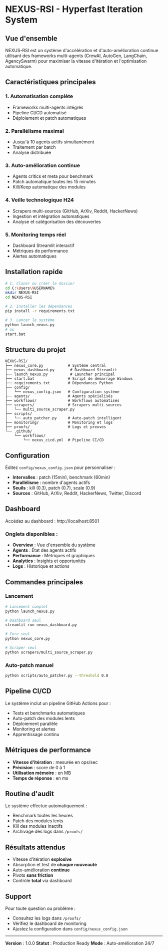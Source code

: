 # NEXUS-RSI - Hyperfast Iteration System

## Vue d'ensemble

NEXUS-RSI est un système d'accélération et d'auto-amélioration continue utilisant des frameworks multi-agents (CrewAI, AutoGen, LangChain, AgencySwarm) pour maximiser la vitesse d'itération et l'optimisation automatique.

## Caractéristiques principales

### 1. Automatisation complète
- Frameworks multi-agents intégrés
- Pipeline CI/CD automatisé
- Déploiement et patch automatiques

### 2. Parallélisme maximal
- Jusqu'à 10 agents actifs simultanément
- Traitement par batch
- Analyse distribuée

### 3. Auto-amélioration continue
- Agents critics et meta pour benchmark
- Patch automatique toutes les 15 minutes
- Kill/Keep automatique des modules

### 4. Veille technologique H24
- Scrapers multi-sources (GitHub, ArXiv, Reddit, HackerNews)
- Ingestion et intégration automatiques
- Analyse et catégorisation des découvertes

### 5. Monitoring temps réel
- Dashboard Streamlit interactif
- Métriques de performance
- Alertes automatiques

## Installation rapide

```bash
# 1. Cloner ou créer le dossier
cd C:\Users\%USERNAME%
mkdir NEXUS-RSI
cd NEXUS-RSI

# 2. Installer les dépendances
pip install -r requirements.txt

# 3. Lancer le système
python launch_nexus.py
# ou
start.bat
```

## Structure du projet

```
NEXUS-RSI/
├── nexus_core.py           # Système central
├── nexus_dashboard.py       # Dashboard Streamlit
├── launch_nexus.py          # Launcher principal
├── start.bat               # Script de démarrage Windows
├── requirements.txt        # Dépendances Python
├── config/
│   └── nexus_config.json   # Configuration système
├── agents/                 # Agents spécialisés
├── workflows/              # Workflows automatisés
├── scrapers/               # Scrapers multi-sources
│   └── multi_source_scraper.py
├── scripts/
│   └── auto_patcher.py     # Auto-patch intelligent
├── monitoring/             # Monitoring et logs
├── proofs/                 # Logs et preuves
└── .github/
    └── workflows/
        └── nexus_cicd.yml  # Pipeline CI/CD

```

## Configuration

Éditez `config/nexus_config.json` pour personnaliser :

- **Intervalles** : patch (15min), benchmark (60min)
- **Parallélisme** : nombre d'agents actifs
- **Seuils** : kill (0.3), patch (0.7), scale (0.9)
- **Sources** : GitHub, ArXiv, Reddit, HackerNews, Twitter, Discord

## Dashboard

Accédez au dashboard : http://localhost:8501

### Onglets disponibles :
- **Overview** : Vue d'ensemble du système
- **Agents** : État des agents actifs
- **Performance** : Métriques et graphiques
- **Analytics** : Insights et opportunités
- **Logs** : Historique et actions

## Commandes principales

### Lancement
```bash
# Lancement complet
python launch_nexus.py

# Dashboard seul
streamlit run nexus_dashboard.py

# Core seul
python nexus_core.py

# Scraper seul
python scrapers/multi_source_scraper.py
```

### Auto-patch manuel
```bash
python scripts/auto_patcher.py --threshold 0.8
```

## Pipeline CI/CD

Le système inclut un pipeline GitHub Actions pour :
- Tests et benchmarks automatiques
- Auto-patch des modules lents
- Déploiement parallèle
- Monitoring et alertes
- Apprentissage continu

## Métriques de performance

- **Vitesse d'itération** : mesurée en ops/sec
- **Précision** : score de 0 à 1
- **Utilisation mémoire** : en MB
- **Temps de réponse** : en ms

## Routine d'audit

Le système effectue automatiquement :
- Benchmark toutes les heures
- Patch des modules lents
- Kill des modules inactifs
- Archivage des logs dans `/proofs/`

## Résultats attendus

- Vitesse d'itération **explosive**
- Absorption et test de **chaque nouveauté**
- Auto-amélioration **continue**
- Pivots **sans friction**
- Contrôle **total** via dashboard

## Support

Pour toute question ou problème :
- Consultez les logs dans `/proofs/`
- Vérifiez le dashboard de monitoring
- Ajustez la configuration dans `config/nexus_config.json`

---

**Version** : 1.0.0
**Statut** : Production Ready
**Mode** : Auto-amélioration 24/7